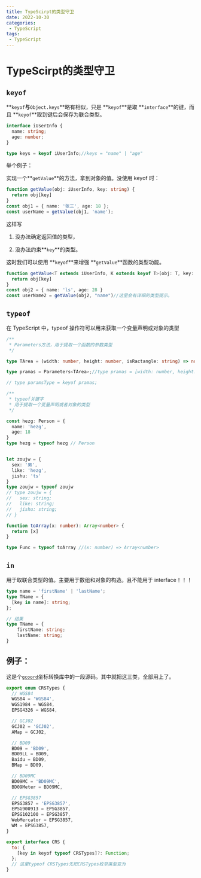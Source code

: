 ```yaml
---
title: TypeScirpt的类型守卫
date: 2022-10-30
categories:
 - TypeScript
tags:
 - TypeScript
---
```


# TypeScirpt的类型守卫
## `keyof`

**`keyof`**与**`Object.keys`**略有相似，只是 **`keyof`**是取 **`interface`**的键，而且 **`keyof`**取到键后会保存为联合类型。

```TypeScript
interface iUserInfo {
  name: string;
  age: number;
}

type keys = keyof iUserInfo;//keys = "name" | "age"
```

举个例子：

实现一个**`getValue`**的方法，拿到对象的值。没使用 keyof 时：

```TypeScript
function getValue(obj: iUserInfo, key: string) {
  return obj[key]
}
const obj1 = { name: '张三', age: 18 };
const userName = getValue(obj1, 'name');
```

这样写

1. 没办法确定返回值的类型，

2. 没办法约束**`key`**的类型。

这时我们可以使用 **`keyof`**来增强 **`getValue`**函数的类型功能。

```TypeScript
function getValue<T extends iUserInfo, K extends keyof T>(obj: T, key: K): T[K] {
  return obj[key]
}
const obj2 = { name: 'ls', age: 28 }
const userName2 = getValue(obj2, "name")//这里会有详细的类型提示。
```

## **`typeof`**

在 TypeScript 中，typeof 操作符可以⽤来获取⼀个变量声明或对象的类型

```TypeScript
/**
 * Parameters方法，用于提取一个函数的参数类型
 */

type TArea = (width: number, height: number, isRactangle: string) => number;

type pramas = Parameters<TArea>;//type pramas = [width: number, height: number, isRactangle: string]

// type paramsType = keyof pramas;

/**
 * typeof关键字
 * 用于提取一个变量声明或者对象的类型
 */

const hezg: Person = {
  name: 'hezg',
  age: 18
}
type hezg = typeof hezg // Person


let zoujw = {
  sex: '男',
  like: 'hezg',
  jishu: 'ts'
}
type zoujw = typeof zoujw
// type zoujw = {
//   sex: string;
//   like: string;
//   jishu: string;
// }

function toArray(x: number): Array<number> {
  return [x]
}

type Func = typeof toArray //(x: number) => Array<number>
```

## **`in`**

用于取联合类型的值。主要用于数组和对象的构造。且不能用于 interface！！！

```TypeScript
type name = 'firstName' | 'lastName';
type TName = {
  [key in name]: string;
};

// 结果
type TName = {
    firstName: string;
    lastName: string;
}

```

## 例子：

这是个[`gcoord`](https://github.com/hujiulong/gcoord#crs)坐标转换库中的一段源码。其中就把这三类，全部用上了。

```JavaScript
export enum CRSTypes {
  // WGS84
  WGS84 = 'WGS84',
  WGS1984 = WGS84,
  EPSG4326 = WGS84,

  // GCJ02
  GCJ02 = 'GCJ02',
  AMap = GCJ02,

  // BD09
  BD09 = 'BD09',
  BD09LL = BD09,
  Baidu = BD09,
  BMap = BD09,

  // BD09MC
  BD09MC = 'BD09MC',
  BD09Meter = BD09MC,

  // EPSG3857
  EPSG3857 = 'EPSG3857',
  EPSG900913 = EPSG3857,
  EPSG102100 = EPSG3857,
  WebMercator = EPSG3857,
  WM = EPSG3857,
}

export interface CRS {
  to: {
    [key in keyof typeof CRSTypes]?: Function;
  };
  // 这里typeof CRSTypes先把CRSTypes枚举类型变为
}
```
